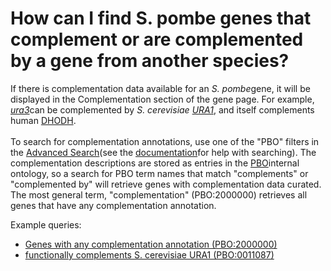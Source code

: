 # How can I find S. pombe genes that complement or are complemented by a gene from another species?
<!-- pombase_categories: Querying/Searching,Using Ontologies -->

If there is complementation data available for an *S. pombe*gene, it
will be displayed in the Complementation section of the gene page. For
example, [*ura3*](/spombe/result/SPAC57A10.12c)can be complemented by
*S. cerevisiae*
[*URA1*](http://www.yeastgenome.org/locus/S000001699/overview), and
itself complements human
[DHODH](http://www.genenames.org/cgi-bin/gene_symbol_report?hgnc_id=HGNC:2867).\
\
To search for complementation annotations, use one of the "PBO" filters
in the [Advanced Search](/spombe/query/builder)(see the
[documentation](/documentation/advanced-search-documentation)for help
with searching). The complementation descriptions are stored as entries
in the [PBO](/faq/what-pbo-option-advanced-search)internal ontology, so
a search for PBO term names that match "complements" or "complemented
by" will retrieve genes with complementation data curated. The most
general term, "complementation" (PBO:2000000) retrieves all genes that
have any complementation annotation.

Example queries:

-   [Genes with any complementation annotation
    (PBO:2000000)](/spombe/query/builder?filter=37&value=%5B%7B%22param%22:%7B%22filter_1%22:%7B%22filter%22:%2223%22,%22query%22:%22PBO:2000000%22%7D%7D,%22filter_count%22:%221%22%7D%5D)
-   [functionally complements S. cerevisiae URA1
    (PBO:0011087)](/spombe/query/builder?filter=37&value=%5B%7B%22param%22:%7B%22filter_1%22:%7B%22filter%22:%2223%22,%22query%22:%22PBO:0011087%22%7D%7D,%22filter_count%22:%221%22%7D%5D)

 

